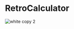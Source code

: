 # RetroCalculator


![white copy 2](https://cloud.githubusercontent.com/assets/11362005/12635279/993e6db4-c54f-11e5-9673-8cb24f08ec38.jpg)
